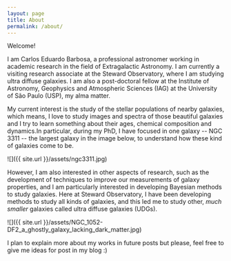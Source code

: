 ```yaml
---
layout: page
title: About
permalink: /about/
---
```


Welcome!

I am Carlos Eduardo Barbosa, a professional astronomer working in academic research in the field of Extragalactic Astronomy. I am currently a visiting research associate at the Steward Observatory, where I am studying ultra diffuse galaxies. I am also a post-doctoral fellow at the Institute of Astronomy, Geophysics and Atmospheric Sciences (IAG) at the University of São Paulo (USP), my alma matter. 

My current interest is the study of the stellar populations of nearby galaxies, which means, I love to study images and spectra of those beautiful galaxies and I try to learn something about their ages, chemical composition and dynamics.In particular, during my PhD, I have focused in one galaxy -- NGC 3311 -- the largest galaxy in the image below, to understand how these kind of galaxies come to be. 

![]({{ site.url }}/assets/ngc3311.jpg)


However, I am also interested in other aspects of research, such as the development of techniques to improve our measurements of galaxy properties, and I am particularly interested in developing Bayesian methods to study galaxies. Here at Steward Observatory, I have been developing methods to study all kinds of galaxies, and this led me to study other, *much smaller* galaxies called ultra diffuse galaxies (UDGs). 

![]({{ site.url }}/assets/NGC_1052-DF2_a_ghostly_galaxy_lacking_dark_matter.jpg)


I plan to explain more about my works in future posts but please, feel free to give me ideas for post in my blog :) 


